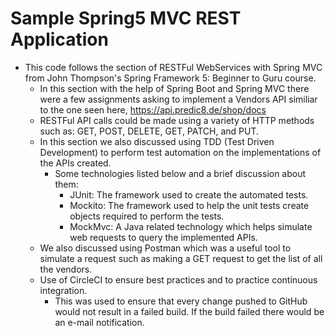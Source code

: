 # Sample Spring5 MVC REST Application

- This code follows the section of RESTFul WebServices with Spring MVC from John Thompson's Spring Framework 5: Beginner to Guru course.
	- In this section with the help of Spring Boot and Spring MVC there were a few assignments asking to implement a Vendors API similiar to the one seen here, https://api.predic8.de/shop/docs 
	- RESTFul API calls could be made using a variety of HTTP methods such as: GET, POST, DELETE, GET, PATCH, and PUT.
	- In this section we also discussed using TDD (Test Driven Development) to perform test automation on the implementations of the APIs created.
		- Some technologies listed below and a brief discussion about them:
			- JUnit: The framework used to create the automated tests.
			- Mockito: The framework used to help the unit tests create objects required to perform the tests.
			- MockMvc: A Java related technology which helps simulate web requests to query the implemented APIs.
	- We also discussed using Postman which was a useful tool to simulate a request such as making a GET request to get the list of all the vendors.
	- Use of CircleCI to ensure best practices and to practice continuous integration.
	    - This was used to ensure that every change pushed to GitHub would not result in a failed build. If the build failed there would be an e-mail notification.